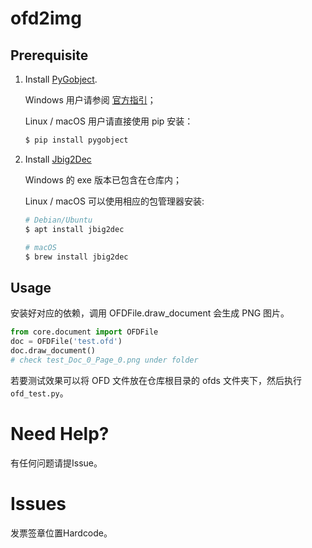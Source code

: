 # ofd2img
## Prerequisite

1. Install [PyGobject](https://pygobject.readthedocs.io/en/latest/).

    Windows 用户请参阅 [官方指引](https://pygobject.readthedocs.io/en/latest/getting_started.html#windows-getting-started)；

    Linux / macOS 用户请直接使用 pip 安装：

    ```bash
    $ pip install pygobject
    ```

2. Install [Jbig2Dec](https://github.com/ArtifexSoftware/jbig2dec)

    Windows 的 exe 版本已包含在仓库内；

    Linux / macOS 可以使用相应的包管理器安装:

    ```bash
    # Debian/Ubuntu
    $ apt install jbig2dec
    ```

    ```bash
    # macOS
    $ brew install jbig2dec
    ```
## Usage

安装好对应的依赖，调用 OFDFile.draw_document 会生成 PNG 图片。

```python
from core.document import OFDFile
doc = OFDFile('test.ofd')
doc.draw_document()
# check test_Doc_0_Page_0.png under folder
```

若要测试效果可以将 OFD 文件放在仓库根目录的 ofds 文件夹下，然后执行 `ofd_test.py`。

# Need Help?
有任何问题请提Issue。

# Issues
发票签章位置Hardcode。

